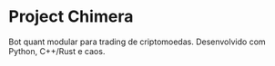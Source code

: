 # Project Chimera

Bot quant modular para trading de criptomoedas. Desenvolvido com Python, C++/Rust e caos.